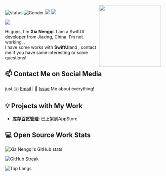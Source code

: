 <!--https://user-images.githubusercontent.com/5713670/87202985-820dcb80-c2b6-11ea-9f56-7ec461c497c3.gif-->
<img align='right' src='https://octodex.github.com/images/hula_loop_octodex03.gif' width='200'>

![status](https://img.shields.io/badge/status-up-brightgreen) ![Gender](https://img.shields.io/badge/gender-%F0%9F%A4%B5-lightgrey) ![](https://img.shields.io/static/v1?label=wechat&message=xianengqi&color=7BB32E&logo=wechat) ![](https://visitor-badge.glitch.me/badge?page_id=github.com/xianengqi)

![](https://komarev.com/ghpvc/?username=xianengqi)

Hi guys, I'm **Xia Nengqi**. I am a SwiftUI developer from Jiaxing, China. I'm not working, .  
I have some works with **SwiftUI**and , contact me if you have same interesting or some questions!

## 📫 Contact Me on Social Media

just ✉️ [Email](mailto:xianengqi@gmail.com) | 💬 [Issue](https://github.com/xianengqi/xianengqi/issues/me) Me about everything!

## 💡 Projects with My Work

- [**库存百货管理**](): 已上架到AppStore

## 💻 Open Source Work Stats


![Xia Nengqi's GitHub stats](https://github-readme-stats.vercel.app/api?username=xianengqi&count_private=true&show_icons=true&locale=cn&show_owner=true&include_all_commits=true)

![GitHub Streak](https://github-readme-streak-stats.herokuapp.com/?user=xianengqi&locale=cn)


![Top Langs](https://github-readme-stats.vercel.app/api/top-langs/?username=xianengqi)

<!-- ![Xia Nengqi's](https://github-profile-trophy.vercel.app/?username=xianengqi&theme=onedark) -->




<!-- <img align="center" src="https://github-readme-stats.vercel.app/api?username=xianengqi&show_icons=true&icon_color=CE1D2D&text_color=718096&bg_color=ffffff&hide_title=true" /> -->


